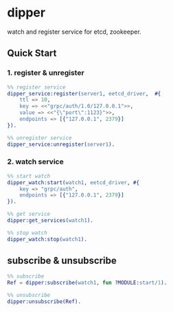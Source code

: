 # dipper

watch and register service for etcd, zookeeper.

## Quick Start
### 1. register & unregister
```erlang
%% register service
dipper_service:register(server1, eetcd_driver,  #{ 
    ttl => 10,
    key => <<"grpc/auth/1.0/127.0.0.1">>,
    value => <<"{\"port\":1123}">>,
    endpoints => [{"127.0.0.1", 2379}]
}).

%% unregister service
dipper_service:unregister(server1).
```

### 2. watch service
```erlang
%% start watch
dipper_watch:start(watch1, eetcd_driver, #{
    key => "grpc/auth",
    endpoints => [{"127.0.0.1", 2379}]
}).

%% get service
dipper:get_services(watch1).

%% stop watch
dipper_watch:stop(watch1).
```
## subscribe & unsubscribe

```erlang
%% subscribe
Ref = dipper:subscribe(watch1, fun ?MODULE:start/1).

%% unsubscribe
dipper:unsubscribe(Ref).
```
